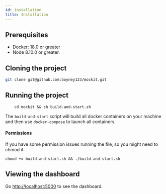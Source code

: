 ```yaml
---
id: installation
title: Installation
---
```


## Prerequisites

- Docker: 18.0 or greater
- Node 8.10.0 or greater.

## Cloning the project

```bash
git clone git@github.com:boyney123/mockit.git
```

## Running the project

```
	cd mockit && sh build-and-start.sh
```

The `build-and-start` script will build all docker containers on your machine and then use `docker-compose` to launch all containers.

#### Permissions

If you have some permission issues running the file, so you might need to chmod it.

```
chmod +x build-and-start.sh && ./build-and-start.sh
```

## Viewing the dashboard

Go [http://localhost:5000](http://localhost:5000) to see the dashboard.
